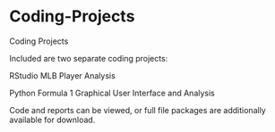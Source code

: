 # Coding-Projects
Coding Projects

Included are two separate coding projects:

RStudio MLB Player Analysis

Python Formula 1 Graphical User Interface and Analysis

Code and reports can be viewed, or full file packages are additionally available for download. 
